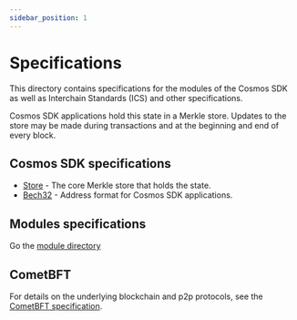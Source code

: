 ```yaml
---
sidebar_position: 1
---
```


# Specifications

This directory contains specifications for the modules of the Cosmos SDK as well as Interchain Standards (ICS) and other specifications.

Cosmos SDK applications hold this state in a Merkle store. Updates to
the store may be made during transactions and at the beginning and end of every
block.

## Cosmos SDK specifications

* [Store](./store) - The core Merkle store that holds the state.
* [Bech32](./addresses/bech32.md) - Address format for Cosmos SDK applications.

## Modules specifications

Go the [module directory](https://github.com/cosmos/cosmos-sdk/blob/main/x/README.md)

## CometBFT

For details on the underlying blockchain and p2p protocols, see
the [CometBFT specification](https://github.com/cometbft/cometbft/tree/main/spec).
